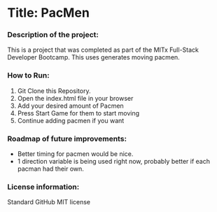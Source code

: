 # Title: PacMen
### Description of the project: 
This is a project that was completed as part of the MITx Full-Stack Developer Bootcamp. This uses generates moving pacmen.

### How to Run: 
1. Git Clone this Repository. 
2. Open the index.html file in your browser
3. Add your desired amount of Pacmen
4. Press Start Game for them to start moving
5. Continue adding pacmen if you want

### Roadmap of future improvements: 
- Better timing for pacmen would be nice.
- 1 direction variable is being used right now, probably better if each pacman had their own.

### License information: 
Standard GitHub MIT license